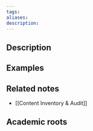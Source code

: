 ```yaml
---
tags: 
aliases: 
description:
---
```


## Description


## Examples 


## Related notes 
- [[Content Inventory & Audit]]

## Academic roots
